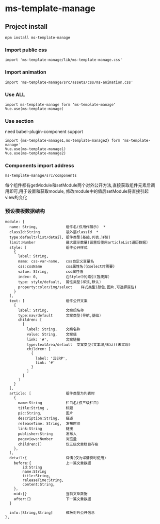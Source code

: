 # ms-template-manage

## Project install
```
npm install ms-template-manage
```

### Import public css
```
import 'ms-template-manage/lib/ms-template-manage.css'
```

### Import animation
```
import 'ms-template-manage/src/assets/css/ms-animation.css'
```

### Use ALL
```
import ms-template-manage form 'ms-template-manage'
Vue.use(ms-template-manage)
```

### Use section 
need babel-plugin-component support
```
import {ms-template-manage1,ms-template-manage2} form 'ms-template-manage'
Vue.use(ms-template-manage1)
Vue.use(ms-template-manage2)
```




### Components import address
```
ms-template-manage/src/components
```

每个组件都有getModule和setModule两个对外公开方法,直接获取组件元素后调用即可,用于设置和获取module,
修改module中的值后setModule将直接引起view的变化



### 预设模板数据结构

```
module: {
  name: String,             组件名(仅用作展示)  *
  classId:String            最外层classId  *
  type:default/list/detail, 组件类型(基础,列表,详情)
  limit:Number              最大展示数量(设置后使用articleList遍历数据)
  style: [                  组件公开样式
    {
      label: String,
      name: css-var-name,   css自定义变量名
      css:cssName           css属性名(仅select时需要)
      value: String,        css属性值
      index: 0,             在Style中的索引(暂废弃)
      type: style/default,  属性类型(样式,默认)
      property:color/img/select    样式类型(颜色,图片,可选择属性)
    }
  ],
  text: [                   组件公开文案
    {
      label: String,        文案组名称
      type:nav/default      文案类型(导航,基础)
      children: [
        {
          label: String,    文案名称
          value: String,    文案值
          link: '#',        文案链接
          type:textArea/default  文案类型(文本域/默认)(未实现)
          children: [
            {
              label: '云ERP',
              link: '#'
            }
          ]
        }
      ]
    }
  ],
  article: [                组件类型为列表时
    {
      name:String           栏目名(仅三级栏目)
      title:String ,        标题
      pic:String,           图片
      description:String,   描述
      releaseTime: String,  发布时间
      link:String           链接
      publisher:String      发布人
      pageviews:Number      浏览量
      children:[]           仅三级文章栏目存在
    },
  ],
  detail:{                  详情(仅为详情页时使用) 
    before:{                上一篇文章数据
        id:String
        name:String
        title:String,
        releaseTime:String,
        content:String, 
    },
    mid:{}                  当前文章数据
    after:{}                下一篇文章数据     
  }

  info:[String,String]      模板对外公开信息
},

```


